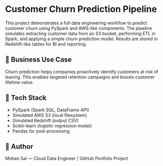 
# Customer Churn Prediction Pipeline

This project demonstrates a full data engineering workflow to predict customer churn using PySpark and AWS-like components.
The pipeline simulates extracting customer data from an S3 bucket, performing ETL in Spark, and applying a simple churn prediction model.
Results are stored in Redshift-like tables for BI and reporting.

## 💼 Business Use Case

Churn prediction helps companies proactively identify customers at risk of leaving. This enables targeted retention campaigns and boosts customer lifetime value.

## 🧰 Tech Stack

- PySpark (Spark SQL, DataFrame API)
- Simulated AWS S3 (local filesystem)
- Simulated Redshift (output CSV)
- Scikit-learn (logistic regression model)
- Pandas for post-processing


## 📌 Author

Mohan Sai — Cloud Data Engineer | GitHub Portfolio Project
